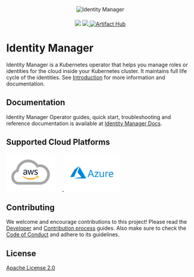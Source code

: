 <div align="center">
    <img src="docs/assets/logo.svg" height="350" width="600" alt="Identity Manager" style="padding-bottom: 20px" />
<br>
<img src="https://github.com/invisibl-cloud/identity-manager/actions/workflows/ci.yml/badge.svg">
<a href="https://github.com/invisibl-cloud/identity-manager/releases">
<img src="https://img.shields.io/github/v/release/invisibl-cloud/identity-manager">
</a>
<a href="https://artifacthub.io/packages/helm/invisibl/identity-manager"><img alt="Artifact Hub" src="https://img.shields.io/endpoint?url=https://artifacthub.io/badge/repository/identity-manager" /></a>
</div>

# Identity Manager

Identity Manager is a Kubernetes operator that helps you manage roles or identities for the cloud inside your Kubernetes cluster. It maintains full life cycle of the identities. See [Introduction](https://invisibl-cloud.github.io/identity-manager-docs/) for more information and documentation.

## Documentation

Identity Manager Operator guides, quick start, troubleshooting and reference documentation is available at [Identity Manager Docs](https://invisibl-cloud.github.io/identity-manager-docs).

## Supported Cloud Platforms

<a href="https://aws.amazon.com/">
    <img src="docs/assets/aws.png" height="100" width="130" alt="Amazon AWS" style="padding-right: 20px" />
</a>
<a href="https://azure.microsoft.com/">
    <img src="docs/assets/azure.png" height="100" width="150" alt="Microsoft Azure" />
</a>

## Contributing

We welcome and encourage contributions to this project! Please read the [Developer](https://invisibl-cloud.github.io/identity-manager-docs/developer-guide/) and [Contribution process](https://invisibl-cloud.github.io/identity-manager-docs/contributing-process/) guides. Also make sure to check the [Code of Conduct](https://invisibl-cloud.github.io/identity-manager-docs/contributing-coc/) and adhere to its guidelines.

## License

[Apache License 2.0](./LICENSE)

